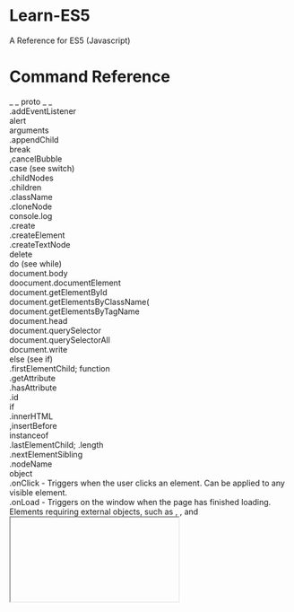 # Learn-ES5
A Reference for ES5 (Javascript)

# Command Reference
_ _ proto _ _\
.addEventListener\
alert\
arguments\
.appendChild\
break\
,cancelBubble\
case (see switch)\
.childNodes\
.children\
.className\
.cloneNode\
console.log\
.create\
.createElement\
.createTextNode\
delete\
do (see while)\
document.body\
doocument.documentElement\
document.getElementById\
document.getElementsByClassName(\
document.getElementsByTagName\
document.head\
document.querySelector\
document.querySelectorAll\
document.write\
else (see if)\
.firstElementChild;
function\
.getAttribute\
.hasAttribute\
.id\
if\
.innerHTML\
,insertBefore\
instanceof\
.lastElementChild;
.length\
.nextElementSibling\
.nodeName\
object\
.onClick - Triggers when the user clicks an element. Can be applied to any visible element.\
.onLoad - Triggers on the window when the page has finished loading. Elements requiring external objects, such as <img>, <link>, and <iframe>, also have this event.\
.onMouseOver - Triggers when the user moves the mouse pointer onto an element.\
.onMouseOut - Triggers when the user moves the mouse pointer out of an element.\
.onSubmit - Triggers on <form> element when a form is submitted.\
.onFocus - Triggers when an element gains input focus. Most often used with form elements.\
.onBlur - Triggers when input focus is lost. Most often used with form elements.\
.parentNode\
parseFloat\
parseInt\
pop\
.previousElementSibling\
push\
.prototype\
.removeChild\
.removeEventListener\
replaceChild\
return\
.setAttribute\
.style.backgroundColor \
switch\
sum\
.tagName\
,target\
.textContent\
.toLowerCase\
.toUpperCase\
.type\
var\
while\
window.setTimeout\
window.event

# Syntax

Comments\
Escape Characters\
Operators

# Features

Constructor Functions\
Objects\
Object Literals\
Object Methods\
Object Properties
